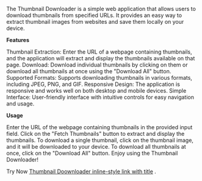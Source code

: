 The Thumbnail Downloader is a simple web application that allows users to download thumbnails from specified URLs. It provides an easy way to extract thumbnail images from websites and save them locally on your device.

**Features**

Thumbnail Extraction: Enter the URL of a webpage containing thumbnails, and the application will extract and display the thumbnails available on that page.
Download: Download individual thumbnails by clicking on them or download all thumbnails at once using the "Download All" button.
Supported Formats: Supports downloading thumbnails in various formats, including JPEG, PNG, and GIF.
Responsive Design: The application is responsive and works well on both desktop and mobile devices.
Simple Interface: User-friendly interface with intuitive controls for easy navigation and usage.

**Usage**

Enter the URL of the webpage containing thumbnails in the provided input field.
Click on the "Fetch Thumbnails" button to extract and display the thumbnails.
To download a single thumbnail, click on the thumbnail image, and it will be downloaded to your device.
To download all thumbnails at once, click on the "Download All" button.
Enjoy using the Thumbnail Downloader!

Try Now  [Thumbnail Doownloader inline-style link with title](https://snapsave.link")
.
